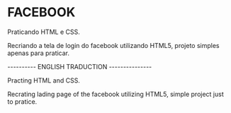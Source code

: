 # FACEBOOK


Praticando HTML e CSS.

Recriando a tela de login do facebook utilizando HTML5, projeto simples apenas para praticar.


---------- ENGLISH TRADUCTION ---------------

Practing HTML and CSS.

Recrating lading page of the facebook utilizing HTML5, simple project just to pratice.